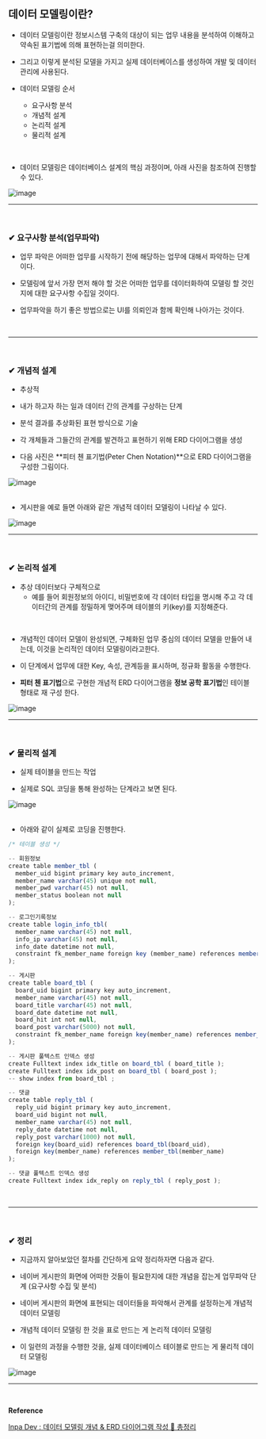 ## 데이터 모델링이란?
- 데이터 모델링이란 정보시스템 구축의 대상이 되는 업무 내용을 분석하여 이해하고 약속된 표기법에 의해 표현하는걸 의미한다.

- 그리고 이렇게 분석된 모델을 가지고 실제 데이터베이스를 생성하여 개발 및 데이터 관리에 사용된다.

- 데이터 모델링 순서
  - 요구사항 분석
  - 개념적 설계
  - 논리적 설계
  - 물리적 설계
<br>

- 데이터 모델링은 데이터베이스 설계의 핵심 과정이며, 아래 사진을 참조하여 진행할 수 있다.

![image](https://github.com/yejun95/Today-I-Learned/assets/121341413/613917d1-09e5-45ce-9344-40c07f35e2e8)
<br>
<hr>
<br>

### ✔ 요구사항 분석(업무파악)
- 업무 파악은 어떠한 업무를 시작하기 전에 해당하는 업무에 대해서 파악하는 단계 이다.

- 모델링에 앞서 가장 먼저 해야 할 것은 어떠한 업무를 데이터화하여 모델링 할 것인지에 대한 요구사항 수집일 것이다.

- 업무파악을 하기 좋은 방법으로는 UI를 의뢰인과 함께 확인해 나아가는 것이다.
<br>
<hr>
<br>

### ✔ 개념적 설계
- 추상적

- 내가 하고자 하는 일과 데이터 간의 관계를 구상하는 단계

- 분석 결과를 추상화된 표현 방식으로 기술

- 각 개체들과 그들간의 관계를 발견하고 표현하기 위해 ERD 다이어그램을 생성

- 다음 사진은 **피터 첸 표기법(Peter Chen Notation)**으로 ERD 다이어그램을 구성한 그림이다.

![image](https://github.com/yejun95/Today-I-Learned/assets/121341413/04947a94-c467-48ae-a1a7-efc71c2aa103)
<br>
<br>

- 게시판을 예로 들면 아래와 같은 개념적 데이터 모델링이 나타날 수 있다.

![image](https://github.com/yejun95/Today-I-Learned/assets/121341413/53c0e830-c728-402a-a02b-35d1435a60cb)
<br>
<hr>
<br>

### ✔ 논리적 설계
- 추상 데이터보다 구체적으로
  - 예를 들어 회원정보의 아이디, 비밀번호에 각 데이터 타입을 명시해 주고 각 데이터간의 관계를 정밀하게 맺어주며 테이블의 키(key)를 지정해준다.
<br>

- 개념적인 데이터 모델이 완성되면, 구체화된 업무 중심의 데이터 모델을 만들어 내는데, 이것을 논리적인 데이터 모델링이라고한다.

- 이 단계에서 업무에 대한 Key, 속성, 관계등을 표시하며, 정규화 활동을 수행한다.

- **피터 첸 표기법**으로 구현한 개념적 ERD 다이어그램을 **정보 공학 표기법**인 테이블 형태로 재 구성 한다.

![image](https://github.com/yejun95/Today-I-Learned/assets/121341413/411ea890-1c8f-4b2e-82f2-08540b8111f0)
<br>
<hr>
<br>

### ✔ 물리적 설계
- 실제 테이블을 만드는 작업

- 실제로 SQL 코딩을 통해 완성하는 단계라고 보면 된다.

![image](https://github.com/yejun95/Today-I-Learned/assets/121341413/92c8b83b-5f1c-4434-8189-2bbc5b6a1598)
<br>
<br>

- 아래와 같이 실제로 코딩을 진행한다.

```javascript
/* 테이블 생성 */

-- 회원정보
create table member_tbl ( 
  member_uid bigint primary key auto_increment,
  member_name varchar(45) unique not null,
  member_pwd varchar(45) not null,
  member_status boolean not null
);

-- 로그인기록정보
create table login_info_tbl( 
  member_name varchar(45) not null,
  info_ip varchar(45) not null,
  info_date datetime not null,
  constraint fk_member_name foreign key (member_name) references member_tbl (member_name)
);

-- 게시판
create table board_tbl ( 
  board_uid bigint primary key auto_increment,
  member_name varchar(45) not null,
  board_title varchar(45) not null,
  board_date datetime not null,
  board_hit int not null,
  board_post varchar(5000) not null,
  constraint fk_member_name foreign key(member_name) references member_tbl(member_name)
);

-- 게시판 풀텍스트 인덱스 생성
create Fulltext index idx_title on board_tbl ( board_title );
create Fulltext index idx_post on board_tbl ( board_post );
-- show index from board_tbl ;

-- 댓글
create table reply_tbl ( 
  reply_uid bigint primary key auto_increment,
  board_uid bigint not null,
  member_name varchar(45) not null,
  reply_date datetime not null,
  reply_post varchar(1000) not null,
  foreign key(board_uid) references board_tbl(board_uid),
  foreign key(member_name) references member_tbl(member_name)
);

-- 댓글 풀텍스트 인덱스 생성
create Fulltext index idx_reply on reply_tbl ( reply_post );
```
<br>
<hr>
<br>

### ✔ 정리
- 지금까지 알아보았던 절차를 간단하게 요약 정리하자면 다음과 같다.

- 네이버 게시판의 화면에 어떠한 것들이 필요한지에 대한 개념을 잡는게 업무파악 단계 (요구사항 수집 및 분석)
 
- 네이버 게시판의 화면에 표현되는 데이터들을 파악해서 관계를 설정하는게 개념적 데이터 모델링

- 개념적 데이터 모델링 한 것을 표로 만드는 게 논리적 데이터 모델링

- 이 일련의 과정을 수행한 것을, 실제 데이터베이스 테이블로 만드는 게 물리적 데이터 모델링

![image](https://github.com/yejun95/Today-I-Learned/assets/121341413/155f0479-396a-4493-bb7e-f244226ab06f)
<br>
<hr>
<br>

**Reference**<br>

[Inpa Dev : 데이터 모델링 개념 & ERD 다이어그램 작성 💯 총정리](https://inpa.tistory.com/entry/DB-%F0%9F%93%9A-%EB%8D%B0%EC%9D%B4%ED%84%B0-%EB%AA%A8%EB%8D%B8%EB%A7%81-1N-%EA%B4%80%EA%B3%84-%F0%9F%93%88-ERD-%EB%8B%A4%EC%9D%B4%EC%96%B4%EA%B7%B8%EB%9E%A8#2._%EA%B0%9C%EB%85%90%EC%A0%81_%EB%8D%B0%EC%9D%B4%ED%84%B0_%EB%AA%A8%EB%8D%B8%EB%A7%81)

